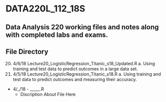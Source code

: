 # DATA220L_112_18S
Data Analysis 220 working files and notes along with completed labs and exams.
---------------
## File Directory

20. 4/6/18 Lecture20_LogisticRegression_Titanic_s18_Updated.R
    a. Using training and test data to predict outcomes in a large data set.
20. 4/5/18 Lecture20_LogisticRegression_Titanic_s18.R
    a. Using training and test data to predict outcomes and measuring their accuracy.
* 4/_/18 - _____.R
    * Discription About File Here
